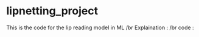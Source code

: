 # lipnetting_project
This is the code for the lip reading model in ML 
/br Explaination :
/br
code :
